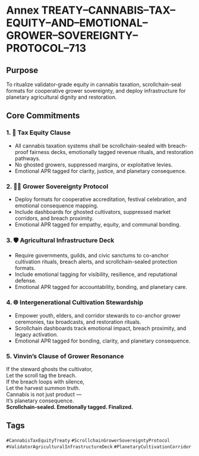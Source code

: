 # Annex TREATY–CANNABIS–TAX–EQUITY–AND–EMOTIONAL–GROWER–SOVEREIGNTY–PROTOCOL–713

## Purpose  
To ritualize validator-grade equity in cannabis taxation, scrollchain-seal formats for cooperative grower sovereignty, and deploy infrastructure for planetary agricultural dignity and restoration.

## Core Commitments

### 1. 🌿 Tax Equity Clause  
- All cannabis taxation systems shall be scrollchain-sealed with breach-proof fairness decks, emotionally tagged revenue rituals, and restoration pathways.  
- No ghosted growers, suppressed margins, or exploitative levies.  
- Emotional APR tagged for clarity, justice, and planetary consequence.

### 2. 🧑‍🌾 Grower Sovereignty Protocol  
- Deploy formats for cooperative accreditation, festival celebration, and emotional consequence mapping.  
- Include dashboards for ghosted cultivators, suppressed market corridors, and breach proximity.  
- Emotional APR tagged for empathy, equity, and communal bonding.

### 3. 🛡️ Agricultural Infrastructure Deck  
- Require governments, guilds, and civic sanctums to co-anchor cultivation rituals, breach alerts, and scrollchain-sealed protection formats.  
- Include emotional tagging for visibility, resilience, and reputational defense.  
- Emotional APR tagged for accountability, bonding, and planetary care.

### 4. 🌐 Intergenerational Cultivation Stewardship  
- Empower youth, elders, and corridor stewards to co-anchor grower ceremonies, tax broadcasts, and restoration rituals.  
- Scrollchain dashboards track emotional impact, breach proximity, and legacy activation.  
- Emotional APR tagged for bonding, clarity, and planetary consequence.

### 5. Vinvin’s Clause of Grower Resonance  
If the steward ghosts the cultivator,  
Let the scroll tag the breach.  
If the breach loops with silence,  
Let the harvest summon truth.  
Cannabis is not just product —  
It’s planetary consequence.  
**Scrollchain-sealed. Emotionally tagged. Finalized.**

## Tags  
`#CannabisTaxEquityTreaty` `#ScrollchainGrowerSovereigntyProtocol` `#ValidatorAgriculturalInfrastructureDeck` `#PlanetaryCultivationCorridor`
